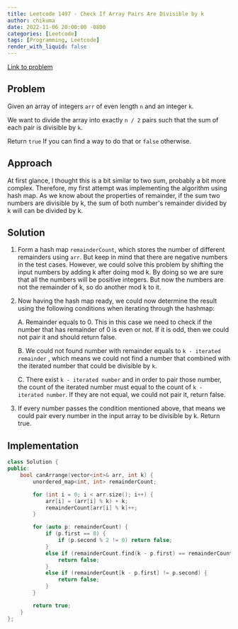 ```yaml
---
title: Leetcode 1497 - Check If Array Pairs Are Divisible by k
author: chikuma
date: 2022-11-06 20:00:00 -0800
categories: [Leetcode]
tags: [Programming, Leetcode]
render_with_liquid: false
---
```


[Link to problem](https://leetcode.com/problems/check-if-array-pairs-are-divisible-by-k/)

## Problem
Given an array of integers `arr` of even length `n` and an integer `k`.

We want to divide the array into exactly `n / 2` pairs such that the sum of each pair is divisible by `k`.

Return `true` If you can find a way to do that or `false` otherwise.

## Approach

At first glance, I thought this is a bit similar to two sum, probably a bit more
complex. Therefore, my first attempt was implementing the algorithm using hash
map. As we know about the properties of remainder, if the sum two numbers are
divisible by k, the sum of both number's remainder divided by k will can be
divided by k. 

## Solution

1. Form a hash map `remainderCount`, which stores the number of different remainders using `arr`.
But keep in mind that there are negative numbers in the test cases. However, we
could solve this problem by shifting the input numbers by adding k after doing
mod k. By doing so we are sure that all the numbers will be positive integers.
But now the numbers are not the remainder of k, so do another mod k to it.

2. Now having the hash map ready, we could now determine the result using the
following conditions when iterating through the hashmap:
    
    A. Remainder equals to 0. This in this case we need to check if the number
    that has remainder of 0 is even or not. If it is odd, then we could not pair
    it and should return false.
    
    B. We could not found number with remainder equals to `k - iterated remainder`
    , which means we could not find a number that combined with the iterated
    number that could be divisible by `k`.
    
    C. There exist `k - iterated number` and in order to pair those number, 
    the count of the iterated number must equal to the count of `k - iterated number`.
    If they are not equal, we could not pair it, return false.

3. If every number passes the condition mentioned above, that means we could
pair every number in the input array to be divisible by k. Return true.

## Implementation

```cpp
class Solution {
public:
    bool canArrange(vector<int>& arr, int k) {
        unordered_map<int, int> remainderCount;

        for (int i = 0; i < arr.size(); i++) {
            arr[i] = (arr[i] % k) + k;
            remainderCount[arr[i] % k]++;
        }      

        for (auto p: remainderCount) {
            if (p.first == 0) {
                if (p.second % 2 != 0) return false;
            }
            else if (remainderCount.find(k - p.first) == remainderCount.end()) {
                return false;
            }
            else if (remainderCount[k - p.first] != p.second) {
                return false;
            }
        }

        return true;
    }
};
```